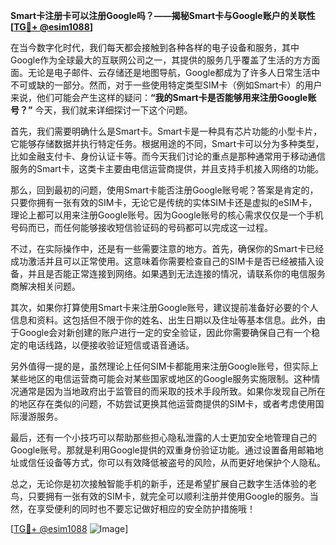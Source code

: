 **Smart卡注册卡可以注册Google吗？——揭秘Smart卡与Google账户的关联性[[TG💪+ @esim1088](https://t.me/s/esim1088)]**

在当今数字化时代，我们每天都会接触到各种各样的电子设备和服务，其中Google作为全球最大的互联网公司之一，其提供的服务几乎覆盖了生活的方方面面。无论是电子邮件、云存储还是地图导航，Google都成为了许多人日常生活中不可或缺的一部分。然而，对于一些使用特定类型SIM卡（例如Smart卡）的用户来说，他们可能会产生这样的疑问：**“我的Smart卡是否能够用来注册Google账号？”** 今天，我们就来详细探讨一下这个问题。

首先，我们需要明确什么是Smart卡。Smart卡是一种具有芯片功能的小型卡片，它能够存储数据并执行特定任务。根据用途的不同，Smart卡可以分为多种类型，比如金融支付卡、身份认证卡等。而今天我们讨论的重点是那种通常用于移动通信服务的Smart卡，这类卡主要由电信运营商提供，并且支持手机接入网络的功能。

那么，回到最初的问题，使用Smart卡能否注册Google账号呢？答案是肯定的，只要你拥有一张有效的SIM卡，无论它是传统的实体SIM卡还是虚拟的eSIM卡，理论上都可以用来注册Google账号。因为Google账号的核心需求仅仅是一个手机号码而已，而任何能够接收短信验证码的号码都可以完成这一过程。

不过，在实际操作中，还是有一些需要注意的地方。首先，确保你的Smart卡已经成功激活并且可以正常使用。这意味着你需要检查自己的SIM卡是否已经被插入设备，并且是否能正常连接到网络。如果遇到无法连接的情况，请联系你的电信服务商解决相关问题。

其次，如果你打算使用Smart卡来注册Google账号，建议提前准备好必要的个人信息和资料。这包括但不限于你的姓名、出生日期以及住址等基本信息。此外，由于Google会对新创建的账户进行一定的安全验证，因此你需要确保自己有一个稳定的电话线路，以便接收验证短信或语音通话。

另外值得一提的是，虽然理论上任何SIM卡都能用来注册Google账号，但实际上某些地区的电信运营商可能会对某些国家或地区的Google服务实施限制。这种情况通常是因为当地政府出于监管目的而采取的技术手段所致。如果你发现自己所在的地区存在类似的问题，不妨尝试更换其他运营商提供的SIM卡，或者考虑使用国际漫游服务。

最后，还有一个小技巧可以帮助那些担心隐私泄露的人士更加安全地管理自己的Google账号。那就是利用Google提供的双重身份验证功能。通过设置备用邮箱地址或信任设备等方式，你可以有效降低被盗号的风险，从而更好地保护个人隐私。

总之，无论你是初次接触智能手机的新手，还是希望扩展自己数字生活体验的老鸟，只要拥有一张有效的SIM卡，就完全可以顺利注册并使用Google的服务。当然，在享受便利的同时也不要忘记做好相应的安全防护措施哦！

[[TG💪+ @esim1088](https://t.me/s/esim1088) ![Image](https://i.postimg.cc/4NQfJmqS/Snipaste-2025-05-13-00-14-12.png)]